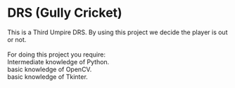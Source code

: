 <h1>DRS (Gully Cricket)</h1>

This is a Third Umpire DRS. By using this project we decide the player is out or not. 
<br><br>
For doing this project you require: <br>
Intermediate knowledge of Python.<br>
basic knowledge of OpenCV.<br>
basic knowledge of Tkinter.<br>
